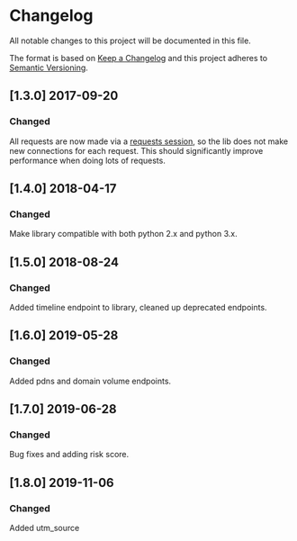 # Changelog
All notable changes to this project will be documented in this file.

The format is based on [Keep a Changelog](http://keepachangelog.com/en/1.0.0/)
and this project adheres to [Semantic Versioning](http://semver.org/spec/v2.0.0.html).

## [1.3.0] 2017-09-20
### Changed

All requests are now made via a 
[requests session](http://docs.python-requests.org/en/master/user/advanced/),
so the lib does not make new connections for each request. This should
significantly improve performance when doing lots of requests.

## [1.4.0] 2018-04-17
### Changed

Make library compatible with both python 2.x and python 3.x. 

## [1.5.0] 2018-08-24
### Changed

Added timeline endpoint to library, cleaned up deprecated endpoints. 

## [1.6.0] 2019-05-28
### Changed

Added pdns and domain volume endpoints. 

## [1.7.0] 2019-06-28
### Changed

Bug fixes and adding risk score. 

## [1.8.0] 2019-11-06
### Changed

Added utm_source